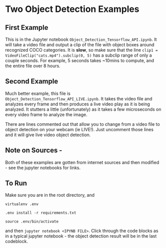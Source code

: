 # Two Object Detection Examples

## First Example

This is in the Jupyter notebook `Object_Detection_Tensorflow_API.ipynb`. It will take a video file and output a clip of the file with object boxes around recognized COCO categories. It is **slow**, so make sure that the line `clip1 = VideoFileClip("cats.mp4").subclip(0, 5)` has a subclip range of only a couple seconds. For example, 5 seconds takes ~10mins to compute, and the entire file over 8 hours. 

## Second Example

Much better example, this file is `Object_Detection_Tensorflow_API_LIVE.ipynb`. It takes the video file and analyzes every frame and then produces a live video play as it is being analyzed. It stutters a little (unfortunately) as it takes a few microseconds on every video frame to analyze the image. 

There are lines commented out that allow you to change from a video file to object detection on your webcam (ie LIVE!). Just uncomment those lines and it will give live video object detection.

## Note on Sources - 

Both of these examples are gotten from internet sources and then modified - see the jupyter notebooks for links.

## To Run

Make sure you are in the root directory, and 

`virtualenv .env`

`.env install -r requirements.txt`

`source .env/bin/activate` 

and then `jupyter notebook <IPYNB FILE>`. Click through the code blocks as in a typical jupyter notebook - the object detection result will be in the last codeblock.